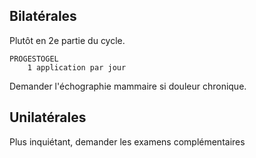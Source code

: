 ## Bilatérales
Plutôt en 2e partie du cycle. 
```
PROGESTOGEL
	1 application par jour
```

Demander l'échographie mammaire si douleur chronique.
## Unilatérales
Plus inquiétant, demander les examens complémentaires